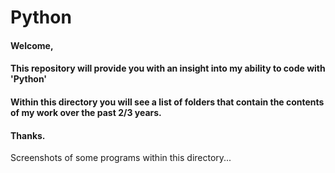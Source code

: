 # Python

#### Welcome,

#### This repository will provide you with an insight into my ability to code with 'Python'

#### Within this directory you will see a list of folders that contain the contents of my work over the past 2/3 years.

#### Thanks.

Screenshots of some programs within this directory...
